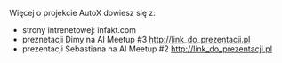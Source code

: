 Więcej o projekcie AutoX dowiesz się z:

* strony intrenetowej: infakt.com
* preznetacji Dimy na AI Meetup #3 http://link_do_prezentacji.pl
* prezentacji Sebastiana na AI Meetup #2 http://link_do_prezentacji.pl

